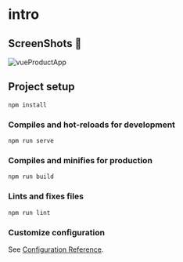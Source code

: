 # intro

## ScreenShots 📸
![vueProductApp](https://user-images.githubusercontent.com/71590619/142767798-83f8d23d-2150-4847-96e7-9be6159cce48.png)


## Project setup
```
npm install
```

### Compiles and hot-reloads for development
```
npm run serve
```

### Compiles and minifies for production
```
npm run build
```

### Lints and fixes files
```
npm run lint
```

### Customize configuration
See [Configuration Reference](https://cli.vuejs.org/config/).
